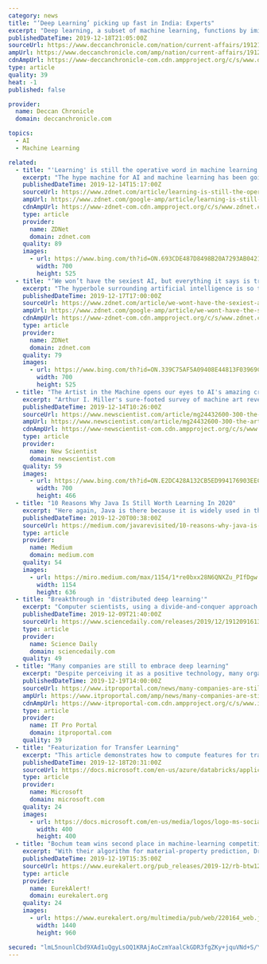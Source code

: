 ```yaml
---
category: news
title: "‘Deep Learning’ picking up fast in India: Experts"
excerpt: "Deep learning, a subset of machine learning, functions by imitating the workings of the human brain to process large amounts of data. Hyderabad: As scientific disciplines go, the field of ‘Deep Learning’ is but an infant. However, it will soon have a disruptive effect on the field of drug design, experts say. They were speaking at a panel ..."
publishedDateTime: 2019-12-18T21:05:00Z
sourceUrl: https://www.deccanchronicle.com/nation/current-affairs/191219/deep-learning-picking-up-fast-in-india-experts.html
ampUrl: https://www.deccanchronicle.com/amp/nation/current-affairs/191219/deep-learning-picking-up-fast-in-india-experts.html
cdnAmpUrl: https://www-deccanchronicle-com.cdn.ampproject.org/c/s/www.deccanchronicle.com/amp/nation/current-affairs/191219/deep-learning-picking-up-fast-in-india-experts.html
type: article
quality: 39
heat: -1
published: false

provider:
  name: Deccan Chronicle
  domain: deccanchronicle.com

topics:
  - AI
  - Machine Learning

related:
  - title: "'Learning' is still the operative word in machine learning initiatives"
    excerpt: "The hype machine for AI and machine learning has been going full throttle, and one can be forgiven for thinking that every organization from the mega-techs to the corner store is turning over processes or decisions to AI. If you're still stuck trying to figure out how AI and machine learning can fit into your operations, don't worry -- so is ..."
    publishedDateTime: 2019-12-14T15:17:00Z
    sourceUrl: https://www.zdnet.com/article/learning-is-still-the-operative-word-in-machine-learning-initiatives/
    ampUrl: https://www.zdnet.com/google-amp/article/learning-is-still-the-operative-word-in-machine-learning-initiatives/
    cdnAmpUrl: https://www-zdnet-com.cdn.ampproject.org/c/s/www.zdnet.com/google-amp/article/learning-is-still-the-operative-word-in-machine-learning-initiatives/
    type: article
    provider:
      name: ZDNet
      domain: zdnet.com
    quality: 89
    images:
      - url: https://www.bing.com/th?id=ON.693CDE487D8498B20A7293AB04217F93
        width: 700
        height: 525
  - title: "‘We won’t have the sexiest AI, but everything it says is true,’ says Narrative Science"
    excerpt: "The hyperbole surrounding artificial intelligence is so thick these days, that it can be hard to break through the hype when talking with a vendor of product -- one of the reasons reporting on AI is so bad, generally speaking. When one does take the time, however, to talk to a vendor, some conversations can be enlightening about the state of ..."
    publishedDateTime: 2019-12-17T17:00:00Z
    sourceUrl: https://www.zdnet.com/article/we-wont-have-the-sexiest-ai-but-everything-it-says-is-true-says-narrative-science/
    ampUrl: https://www.zdnet.com/google-amp/article/we-wont-have-the-sexiest-ai-but-everything-it-says-is-true-says-narrative-science/
    cdnAmpUrl: https://www-zdnet-com.cdn.ampproject.org/c/s/www.zdnet.com/google-amp/article/we-wont-have-the-sexiest-ai-but-everything-it-says-is-true-says-narrative-science/
    type: article
    provider:
      name: ZDNet
      domain: zdnet.com
    quality: 79
    images:
      - url: https://www.bing.com/th?id=ON.339C75AF5A09408E44813F03969CA8E0
        width: 700
        height: 525
  - title: "The Artist in the Machine opens our eyes to AI's amazing creativity"
    excerpt: "Arthur I. Miller's sure-footed survey of machine art reveals a world of beauty, but his book slips a gear when it tries to marry creativity to consciousness Turkey is getting military drones armed with machine guns People in Japan are wearing exoskeletons to keep working as they age Young people can't remember how much more wildlife there used ..."
    publishedDateTime: 2019-12-14T10:26:00Z
    sourceUrl: https://www.newscientist.com/article/mg24432600-300-the-artist-in-the-machine-opens-our-eyes-to-ais-amazing-creativity/
    ampUrl: https://www.newscientist.com/article/mg24432600-300-the-artist-in-the-machine-opens-our-eyes-to-ais-amazing-creativity/amp/
    cdnAmpUrl: https://www-newscientist-com.cdn.ampproject.org/c/s/www.newscientist.com/article/mg24432600-300-the-artist-in-the-machine-opens-our-eyes-to-ais-amazing-creativity/amp/
    type: article
    provider:
      name: New Scientist
      domain: newscientist.com
    quality: 59
    images:
      - url: https://www.bing.com/th?id=ON.E2DC428A132CB5ED994176903EECCD29
        width: 700
        height: 466
  - title: "10 Reasons Why Java Is Still Worth Learning In 2020"
    excerpt: "Here again, Java is there because it is widely used in this promising field. Finally, if it is not necessarily the preferred solution in data science or in the world of machine learning, Java also has its followers in these domains. In short, Java makes it possible to do everything right. This is not always the most appropriate solution ..."
    publishedDateTime: 2019-12-20T00:38:00Z
    sourceUrl: https://medium.com/javarevisited/10-reasons-why-java-is-still-worth-learning-in-2020-86a65282f735
    type: article
    provider:
      name: Medium
      domain: medium.com
    quality: 54
    images:
      - url: https://miro.medium.com/max/1154/1*re0bxx28N6QNXZu_PIfDgw.png
        width: 1154
        height: 636
  - title: "Breakthrough in 'distributed deep learning'"
    excerpt: "Computer scientists, using a divide-and-conquer approach that leverages the power of compressed sensing, have shown they can train the equivalent of a 100 billion-parameter distributed deep learning network on a single machine in less than 35 hours for ..."
    publishedDateTime: 2019-12-09T21:40:00Z
    sourceUrl: https://www.sciencedaily.com/releases/2019/12/191209161341.htm
    type: article
    provider:
      name: Science Daily
      domain: sciencedaily.com
    quality: 49
  - title: "Many companies are still to embrace deep learning"
    excerpt: "Despite perceiving it as a positive technology, many organisations aren't sure what deep learning is and how it works. Many AI decision-makers, in large organisations in the UK and Nordic countries, don't really know what deep learning is and how it works ..."
    publishedDateTime: 2019-12-19T14:00:00Z
    sourceUrl: https://www.itproportal.com/news/many-companies-are-still-to-embrace-deep-learning/
    ampUrl: https://www.itproportal.com/amp/news/many-companies-are-still-to-embrace-deep-learning/
    cdnAmpUrl: https://www-itproportal-com.cdn.ampproject.org/c/s/www.itproportal.com/amp/news/many-companies-are-still-to-embrace-deep-learning/
    type: article
    provider:
      name: IT Pro Portal
      domain: itproportal.com
    quality: 39
  - title: "Featurization for Transfer Learning"
    excerpt: "This article demonstrates how to compute features for transfer learning using a pre-trained Keras model, using the following workflow: The following notebook uses pandas UDFs to perform the featurization step. pandas UDFs, and their newer variant Scalar Iterator pandas UDFs, offer flexible APIs, support any deep learning library, and give high ..."
    publishedDateTime: 2019-12-18T20:31:00Z
    sourceUrl: https://docs.microsoft.com/en-us/azure/databricks/applications/deep-learning/featurization/transfer-learning-keras
    type: article
    provider:
      name: Microsoft
      domain: microsoft.com
    quality: 24
    images:
      - url: https://docs.microsoft.com/en-us/media/logos/logo-ms-social.png
        width: 400
        height: 400
  - title: "Bochum team wins second place in machine-learning competition"
    excerpt: "With their algorithm for material-property prediction, Dr. Yury Lysogorskiy and Dr. Thomas Hammerschmidt of the Interdisciplinary Centre for Advanced Materials Simulation Icams of Ruhr-Universität Bochum (RUB) won the second place in an international competition on machine learning. The secret of their success was the combination of data ..."
    publishedDateTime: 2019-12-19T15:35:00Z
    sourceUrl: https://www.eurekalert.org/pub_releases/2019-12/rb-btw121919.php
    type: article
    provider:
      name: EurekAlert!
      domain: eurekalert.org
    quality: 24
    images:
      - url: https://www.eurekalert.org/multimedia/pub/web/220164_web.jpg
        width: 1440
        height: 960

secured: "lmL5nounlCbd9XAd1uQgyLsOQ1KRAjAoCzmYaalCkGDR3fgZKy+jquVNd+S/Y5oCE7suFgquveUH04BtkPqy9CZaO/Q0Ud9EZDtuzX211CaKlYAuycUc9FeGknbVU+Vvx3f5UI2KaYPg1angI5WekIXoMCFU5Qm1c1dXg0fw1RTIN8IjRK3f3u0Y+rlcoQpIoKM05Lvsd2dVTe/1W7Umbrw9himvu7fMphP9en0iJmx5kfsHGGJg9fca5mJL+9dlGnTuAHkmEiHKnWBzxxW0BA==;JLSM0Yj9weANJixk9q+kaQ=="
---
```


